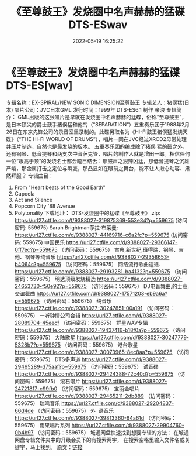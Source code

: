 ﻿---
title: 《至尊鼓王》发烧圈中名声赫赫的猛碟DTS-ESwav
date: 2022-05-19 16:25:22
categories: 古典音乐、新世纪、纯音雅乐
tags: 纯音雅乐
---
# 《至尊鼓王》发烧圈中名声赫赫的猛碟DTS-ES[wav]

专辑名称：EX-SPIRAL/NEW SONIC DIMENSION至尊鼓王
专辑艺人：猪俣猛(日本)
唱片公司：JVC日本GML
发行时间：1999年
DTS-ES6.1 制作 亲浪
专辑简介：
GML出版的这张唱片是早就在发烧圈中名声赫赫的猛碟，俗称“至尊鼓王”，是日本顶尖的爵士鼓手猪俣猛和他的（“SEPARATION”）五重奏乐团于1988年2月26日在东京先锋公司的录音室里录制的。此碟另取名为《HI-FI鼓王猪俣猛发烧天碟》（“THE
HI-FI WORLD OF DRUMS”），唱片一同在JVC经过XRCD2母带处理并压片制造，自然也是最发烧的版本。
五重奏乐团的编成除了猪俣
猛的鼓之外，还有钢琴、低音提琴和两支次中音萨克管，唱片的制作人就是增田一郎。相信任何一位“眼高于顶”的发烧名士都会瞠目结舌：那鼓声之狠辣凶猛，那低音提琴之沉雄严峻，那金属打击之定位与瞬变，那凸显如在眼前之舞台，能不让人揪心动容、肃然拜服？
专辑曲目：
01. From "Heart beats of the Good Earth"
02. Capoela
03. Act and Silence
04. Popcorn City '88 Avenue
05. Polytonality
下载地址：
DTS-发烧圈中的猛碟《至尊鼓王》.zip: https://url27.ctfile.com/f/9388027-319875369-553e34?p=559675
(访问密码: 559675)
Sarah Brightman莎拉·布莱曼: https://url27.ctfile.com/d/9388027-44169716-c6a2fc?p=559675
(访问密码: 559675)
中国民乐
https://url27.ctfile.com/d/9388027-29366147-0ff7ec?p=559675
（访问密码：559675）
古典,新世纪,班得瑞、钢琴、吉他、钢琴等纯音乐
https://url27.ctfile.com/d/9388027-29358653-b4064c?p=559675
（访问密码：559675）
网络流行歌曲速递.
https://url27.ctfile.com/d/9388027-29193281-ba4132?p=559675
（访问密码：559675）
明达顶级发烧精选
https://url27.ctfile.com/d/9388027-24653730-f50e92?p=559675
（访问密码：559675）
DJ电音舞曲,的士高, 交谊舞曲
https://url27.ctfile.com/d/9388027-17571203-eb9a6a?p=559675
（访问密码：559675）
纯音乐
https://url27.ctfile.com/d/9388027-30247851-00a191
（访问密码：559675）
一听钟情公司合辑
https://url27.ctfile.com/d/9388027-28089704-45eecf
（访问密码：559675）
群星WAV专辑
https://url27.ctfile.com/d/9388027-19437416-b18f0a?p=559675
（访问密码：559675）
大陆歌星
https://url27.ctfile.com/d/9388027-30247779-5328b7?p=559675
（访问密码：559675）
港台歌星
https://url27.ctfile.com/d/9388027-30073965-8ec8aa?p=559675
（访问密码：559675）
DTS多声道
https://url27.ctfile.com/d/9388027-29465289-d75aaf?p=559675
（访问密码：559675）
试音碟
https://url27.ctfile.com/d/9388027-29424388-72c40d?p=559675
（访问密码：559675）
滚石唱片
https://url27.ctfile.com/d/9388027-24721817-c99fb0
（访问密码：559675）
宝丽金唱片
https://url27.ctfile.com/d/9388027-29465211-2db889
（访问密码：559675）
瑞鸣音乐
https://url27.ctfile.com/d/9388027-29204837-66d4de
（访问密码：559675）
外  语音乐
https://url27.ctfile.com/d/9388027-39813360-64a61d
（访问密码：559675）
雨果唱片系列
https://url27.ctfile.com/d/9388027-29904760-0b4b97
（访问密码：559675）
城通网盘快速找到想要专辑的方法：
在城通网盘专辑文件夹中的升级会员下的有搜索两字，
在搜索空格里输入文件名或关键字，马上找到。
原文：[链接](https://blog.sina.com.cn/s/blog_1647c7e7601030xbt.html)